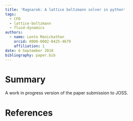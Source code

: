 ```yaml
---
title: 'Ragnarok: A lattice boltzmann solver in python'
tags:
  - CFD
  - lattice-boltzmann
  - fluid-dynamics
authors:
  - name: Lento Manickathan
    orcid: 0000-0002-0425-4679
    affiliation: 1
date: 6 September 2018
bibliography: paper.bib
---
```


# Summary

A work in progress version of the paper submission to JOSS.

# References
